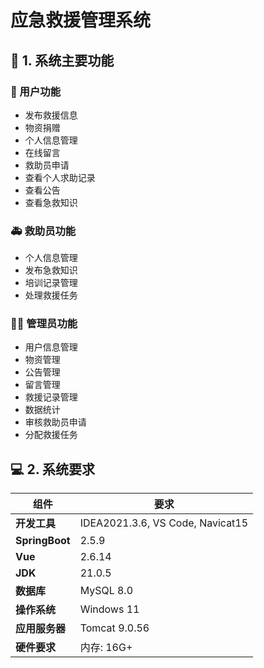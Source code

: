 # 应急救援管理系统

## 🚀 1. 系统主要功能

### 👤 用户功能
- 发布救援信息
- 物资捐赠
- 个人信息管理
- 在线留言
- 救助员申请
- 查看个人求助记录
- 查看公告
- 查看急救知识

### 🚑 救助员功能
- 个人信息管理
- 发布急救知识
- 培训记录管理
- 处理救援任务

### 👨‍💼 管理员功能
- 用户信息管理
- 物资管理
- 公告管理
- 留言管理
- 救援记录管理
- 数据统计
- 审核救助员申请
- 分配救援任务

## 💻 2. 系统要求

| 组件             | 要求                               |
|------------------|------------------------------------|
| **开发工具**     | IDEA2021.3.6, VS Code, Navicat15   |
| **SpringBoot**   | 2.5.9                              |
| **Vue**          | 2.6.14                             |
| **JDK**          | 21.0.5                             |
| **数据库**       | MySQL 8.0                          |
| **操作系统**     | Windows 11                         |
| **应用服务器**   | Tomcat 9.0.56                      |
| **硬件要求**     | 内存: 16G+ | 硬盘: 512G+         |


